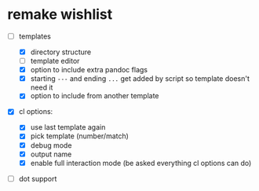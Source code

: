 # remake wishlist

- [ ] templates
    - [x] directory structure
    - [ ] template editor
    - [x] option to include extra pandoc flags
    - [x] starting `---` and ending `...` get added by script so template doesn't need it
    - [x] option to include from another template
- [x] cl options:
  - [x] use last template again
  - [x] pick template (number/match)
  - [x] debug mode
  - [x] output name
  - [x] enable full interaction mode (be asked everything cl options can do)
- [ ] dot support

